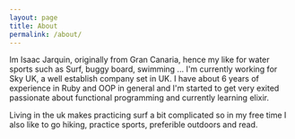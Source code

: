 ```yaml
---
layout: page
title: About
permalink: /about/
---
```


Im Isaac Jarquin, originally from Gran Canaria, hence my like for water sports such as Surf, buggy board, swimming ... I'm currently working for Sky UK, a well establish company set in UK. I have about 6 years of experience in Ruby and OOP in general and I'm started to get very exited passionate about functional programming and currently learning elixir.

Living in the uk makes practicing surf a bit complicated so in my free time I also like to go hiking, practice sports, preferible outdoors and read. 

